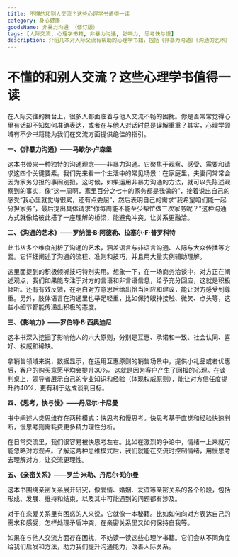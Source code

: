 ```yaml
---
title: 不懂的和别人交流？这些心理学书值得一读
category: 身心健康
goodsName: 非暴力沟通 （修订版）
tags: [人际交流, 心理学书籍, 非暴力沟通, 影响力, 思考快与慢]
description: 介绍几本对人际交流有帮助的心理学书籍，包括《非暴力沟通》《沟通的艺术》等，阐述其在改善沟通方面的作用，为存在交流困扰的人提供阅读参考。
---
```

# 不懂的和别人交流？这些心理学书值得一读
在人际交往的舞台上，很多人都面临着与他人交流不畅的困扰。你是否常常觉得心里有话却不知如何准确表达，或者在与他人对话时总是误解重重？其实，心理学领域有不少书籍能为我们在交流方面提供绝佳的指引。

**一、《非暴力沟通》——马歇尔·卢森堡**

这本书带来一种独特的沟通理念——非暴力沟通。它聚焦于观察、感受、需要和请求这四个关键要素。我们先来看一个生活中的常见场景：在家庭里，夫妻间常常会因为家务分担的事闹别扭。这时候，如果运用非暴力沟通的方法，就可以先陈述观察到的事实，像“这一周啊，家里百分之七十的家务都是我做的”，接着说出自己的感受“我心里就觉得很累，还有点委屈”，然后表明自己的需求“我希望咱们能一起分担家务”，最后提出具体请求“你每周能不能至少帮忙做三次家务呢？”这种沟通方式就像给彼此搭了一座理解的桥梁，能避免冲突，让关系更融洽。

**二、《沟通的艺术》——罗纳德·B·阿德勒、拉塞尔·F·普罗科特**

此书从多个维度剖析了沟通的艺术，涵盖语言与非语言沟通、人际与大众传播等方面。它详细阐述了沟通的流程、准则和技巧，并且用大量实例辅助理解。

这里面提到的积极倾听技巧特别实用。想象一下，在一场商务洽谈中，对方正在阐述观点，我们如果能专注于对方的言语和非言语信息，给予充分回应，这就是积极倾听。还有有效反馈，在明白对方意思后给出恰当回应和建议，能让对方感受到尊重。另外，肢体语言在沟通里也举足轻重，比如保持眼神接触、微笑、点头等，这些小细节都能传递出积极的态度。

**三、《影响力》——罗伯特·B·西奥迪尼**

这本书深入挖掘了影响他人的六大原则，分别是互惠、承诺和一致、社会认同、喜好、权威和稀缺。

拿销售领域来说，数据显示，在运用互惠原则的销售场景中，提供小礼品或者优惠后，客户的购买意愿平均会提升30%。这就是因为客户产生了回报的心理。在谈判桌上，领导者展示自己的专业知识和经验（体现权威原则），能让对方信任度提升约40%，更有利于达成谈判目标。

**四、《思考，快与慢》——丹尼尔·卡尼曼**

书中阐述人类思维存在两种模式：快思考和慢思考。快思考基于直觉和经验快速判断，慢思考则需耗费更多精力理性分析。

在日常交流里，我们很容易被快思考左右。比如在激烈的争论中，情绪一上来就可能忽略对方观点。了解这两种思维模式后，我们就能在交流时控制情绪，用慢思考去理解对方，让交流更理性。

**五、《亲密关系》——罗兰·米勒、丹尼尔·珀尔曼**

这本书围绕亲密关系展开研究，像爱情、婚姻、友谊等亲密关系的各个阶段，包括形成、发展、维持和结束，以及其中可能遇到的问题都有涉及。

对于在恋爱关系里有困惑的人来说，它就像一本秘籍。比如如何向对方表达自己的需求和感受，怎样处理矛盾冲突，在亲密关系里又如何保持自我等。

如果在与他人交流方面存在困扰，不妨读一读这些心理学书籍。它们会从不同角度给我们启发和方法，助力我们提升沟通能力，改善人际关系。